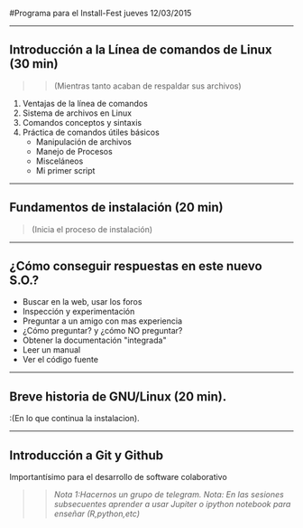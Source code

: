 #Programa para el Install-Fest jueves 12/03/2015

***

## Introducción a la Línea de comandos de Linux (30 min)
>>(Mientras tanto acaban de respaldar sus archivos)
1. Ventajas de la línea de comandos
2. Sistema de archivos en Linux
3. Comandos conceptos y sintaxis
4. Práctica de comandos útiles básicos
    * Manipulación de archivos
    * Manejo de Procesos
    * Misceláneos
    * Mi primer script

***

## Fundamentos de instalación (20 min)
>(Inicia el proceso de instalación)

***

## ¿Cómo conseguir respuestas en este nuevo S.O.?
* Buscar en la web, usar los foros
* Inspección y experimentación
* Preguntar a un amigo con mas experiencia
* ¿Cómo preguntar? y ¿cómo NO preguntar?
* Obtener la documentación "integrada"
* Leer un manual
* Ver el código fuente

***

## Breve historia de GNU/Linux (20 min).
:(En lo que continua la instalacion).

***

## Introducción a Git y Github
Importantísimo para el desarrollo de software colaborativo


>>_Nota 1:Hacernos un grupo de telegram._
>>_Nota: En las sesiones subsecuentes aprender a usar Jupiter o ipython notebook para enseñar (R,python,etc)_
